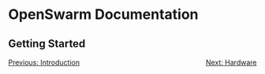 # OpenSwarm Documentation

## Getting Started

<p style="text-align:left;">
    <a href=01-Introduction.md>Previous: Introduction</a>
    <span style="float:right;">
       <a href=03-Hardware.md>Next: Hardware</a>
    </span>
</p>
